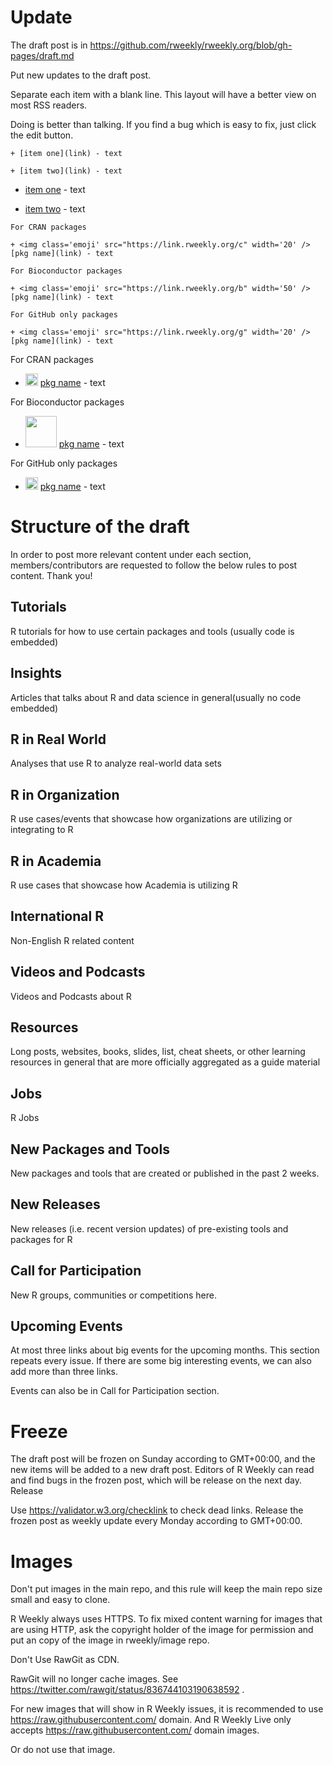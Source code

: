 # Update

The draft post is in https://github.com/rweekly/rweekly.org/blob/gh-pages/draft.md

Put new updates to the draft post.

Separate each item with a blank line. This layout will have a better view on most RSS readers.

Doing is better than talking. If you find a bug which is easy to fix, just click the edit button.

```
+ [item one](link) - text

+ [item two](link) - text
```


+ [item one](link) - text

+ [item two](link) - text

```
For CRAN packages

+ <img class='emoji' src="https://link.rweekly.org/c" width='20' /> [pkg name](link) - text 

For Bioconductor packages

+ <img class='emoji' src="https://link.rweekly.org/b" width='50' /> [pkg name](link) - text 

For GitHub only packages

+ <img class='emoji' src="https://link.rweekly.org/g" width='20' /> [pkg name](link) - text 
```

For CRAN packages

+ <img class='emoji' src="https://link.rweekly.org/c" width='20' /> [pkg name](link) - text 

For Bioconductor packages

+ <img class='emoji' src="https://link.rweekly.org/b" width='50' /> [pkg name](link) - text 

For GitHub only packages

+ <img class='emoji' src="https://link.rweekly.org/g" width='20' /> [pkg name](link) - text 


# Structure of the draft

In order to post more relevant content under each section, members/contributors are requested to follow the below rules to post content. Thank you!

## Tutorials

R tutorials for how to use certain packages and tools (usually code is embedded)

## Insights

Articles that talks about R and data science in general(usually no code embedded)

## R in Real World

Analyses that use R to analyze real-world data sets

## R in Organization

R use cases/events that showcase how organizations are utilizing or integrating to R

## R in Academia

R use cases that showcase how Academia is utilizing R

## International R

Non-English R related content

## Videos and Podcasts

Videos and Podcasts about R

## Resources

Long posts, websites, books, slides, list, cheat sheets, or other learning resources in general that are more officially aggregated as a guide material

## Jobs

R Jobs

## New Packages and Tools

New packages and tools that are created or published in the past 2 weeks.

## New Releases

New releases (i.e. recent version updates) of pre-existing tools and packages for R

## Call for Participation

New R groups, communities or competitions here.

## Upcoming Events

At most three links about big events for the upcoming months. This section repeats every issue. If there are some big interesting events, we can also add more than three links.

Events can also be in Call for Participation section.

# Freeze

The draft post will be frozen on Sunday according to GMT+00:00, and the new items will be added to a new draft post. Editors of R Weekly can read and find bugs in the frozen post, which will be release on the next day.
Release

Use https://validator.w3.org/checklink to check dead links. Release the frozen post as weekly update every Monday according to GMT+00:00.

# Images

Don't put images in the main repo, and this rule will keep the main repo size small and easy to clone.

R Weekly always uses HTTPS. To fix mixed content warning for images that are using HTTP, ask the copyright holder of the image for permission and put an copy of the image in rweekly/image repo.

Don't Use RawGit as CDN.

RawGit will no longer cache images. See https://twitter.com/rawgit/status/836744103190638592 .

For new images that will show in R Weekly issues, it is recommended to use https://raw.githubusercontent.com/ domain. And R Weekly Live only accepts https://raw.githubusercontent.com/ domain images.

Or do not use that image.
